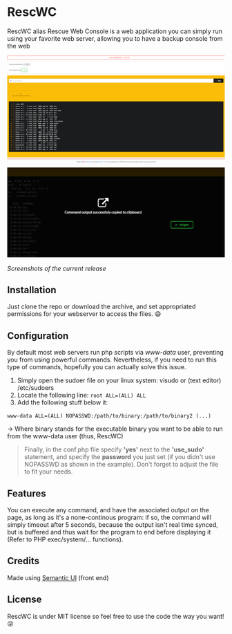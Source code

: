 # RescWC
RescWC alias Rescue Web Console is a web application you can simply run using your favorite web server, allowing you to have a backup console from the web

![alt tag](https://github.com/Darlelet/RescWC/blob/master/img/demo.png)
![alt tag](https://github.com/Darlelet/RescWC/blob/master/img/clipboard.png)

*Screenshots of the current release*

## Installation
Just clone the repo or download the archive, and set appropriated permissions for your webserver to access the files. :smile:

## Configuration
By default most web servers run php scripts via *www-data* user, preventing you from using powerful commands.
Nevertheless, if you need to run this type of commands, hopefully you can actually solve this issue.

1. Simply open the sudoer file on your linux system: visudo or (text editor) /etc/sudoers
2. Locate the following line: ```root ALL=(ALL) ALL```
3. Add the following stuff below it: 

```
www-data ALL=(ALL) NOPASSWD:/path/to/binary:/path/to/binary2 (...)
```

-> Where binary stands for the executable binary you want to be able to run from the www-data user (thus, RescWC)


> Finally, in the conf.php file specify **'yes'** next to the **'use_sudo'** statement, and specify the **password** you just set (if you didn't use NOPASSWD as shown in the example). Don't forget to adjust the file to fit your needs.

## Features
You can execute any command, and have the associated output on the page, as long as it's a none-continous program: if so, the command will simply timeout after 5 seconds, because the output isn't real time synced, but is buffered and thus wait for the program to end before displaying it (Refer to PHP exec/system/... functions).

## Credits
Made using <a href="http://semantic-ui.com">Semantic UI</a> (front end)

## License
RescWC is under MIT license so feel free to use the code the way you want! :stuck_out_tongue_winking_eye:
